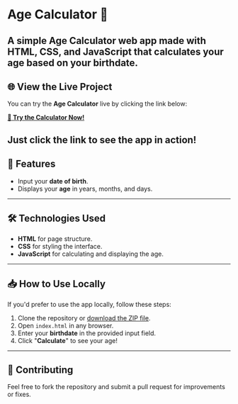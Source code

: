 # Age Calculator 🎉

A simple **Age Calculator** web app made with **HTML**, **CSS**, and **JavaScript** that calculates your age based on your birthdate.
---
## 🌐 View the Live Project
You can try the **Age Calculator** live by clicking the link below:

[**🚀 Try the Calculator Now!**](https://abhinav7230.github.io/Age-Calculator/)

Just click the link to see the app in action!
---
## 🚀 Features
- Input your **date of birth**.
- Displays your **age** in years, months, and days.
---
## 🛠 Technologies Used
- **HTML** for page structure.
- **CSS** for styling the interface.
- **JavaScript** for calculating and displaying the age.
---
## 📥 How to Use Locally
If you'd prefer to use the app locally, follow these steps:

1. Clone the repository or [download the ZIP file](https://github.com/Abhinav7230/Age-Calculator).
2. Open `index.html` in any browser.
3. Enter your **birthdate** in the provided input field.
4. Click "**Calculate**" to see your age!
---
## 📝 Contributing
Feel free to fork the repository and submit a pull request for improvements or fixes.
